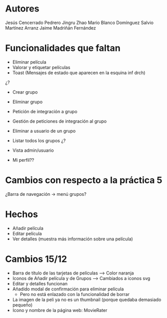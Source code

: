 # Autores
Jesús Cencerrado Pedrero
Jingru Zhao
Mario Blanco Domínguez
Salvio Martínez Arranz
Jaime Madriñán Fernández

# Funcionalidades que faltan
- Eliminar película
- Valorar y etiquetar películas
- Toast (Mensajes de estado que aparecen en la esquina inf drch)

¿?
- Crear grupo
- Eliminar grupo
- Petición de integración a grupo
- Gestión de peticiones de integración al grupo
- Eliminar a usuario de un grupo
- Listar todos los grupos
¿?

- Vista admin/usuario
- Mi perfil??

# Cambios con respecto a la práctica 5
¿Barra de navegación -> menú grupos?

# Hechos
- Añadir película
- Editar película
- Ver detalles (muestra más información sobre una película)

# Cambios 15/12
- Barra de título de las tarjetas de películas --> Color naranja
- Iconos de Añadir película y de Grupos --> Cambiados a iconos svg
- Editar y detalles funcionan
- Añadido modal de confirmación para eliminar película
    - Pero no está enlazado con la funcionalidad de borrar
- La imagen de la peli ya no es un thumbnail (porque quedaba demasiado pequeño)
- Icono y nombre de la página web: MovieRater
